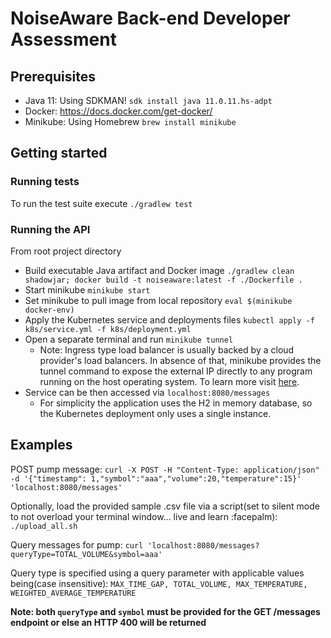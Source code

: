 # NoiseAware Back-end Developer Assessment

## Prerequisites
* Java 11: Using SDKMAN! `sdk install java 11.0.11.hs-adpt`
* Docker: https://docs.docker.com/get-docker/
* Minikube: Using Homebrew `brew install minikube`

## Getting started

### Running tests
To run the test suite execute `./gradlew test` 

### Running the API
From root project directory
* Build executable Java artifact and Docker image `./gradlew clean shadowjar; docker build -t noiseaware:latest -f ./Dockerfile .`
* Start minikube `minikube start`
* Set minikube to pull image from local repository `eval $(minikube docker-env)`
* Apply the Kubernetes service and deployments files `kubectl apply -f k8s/service.yml -f k8s/deployment.yml`
* Open a separate terminal and run `minikube tunnel`
  * Note: Ingress type load balancer is usually backed by a cloud provider's load balancers. In absence of that, minikube provides the tunnel command to expose the external IP directly to any program running on the host operating system. To learn more visit [here](https://minikube.sigs.k8s.io/docs/handbook/accessing/#using-minikube-tunnel). 
* Service can be then accessed via `localhost:8080/messages`
    * For simplicity the application uses the H2 in memory database, so the Kubernetes deployment only uses a single instance.

## Examples
POST pump message: `curl -X POST -H "Content-Type: application/json" -d '{"timestamp": 1,"symbol":"aaa","volume":20,"temperature":15}' 'localhost:8080/messages'`

Optionally, load the provided sample .csv file via a script(set to silent mode to not overload your terminal window... live and learn :facepalm): `./upload_all.sh` 

Query messages for pump: `curl 'localhost:8080/messages?queryType=TOTAL_VOLUME&symbol=aaa'`

Query type is specified using a query parameter with applicable values being(case insensitive): `MAX_TIME_GAP, TOTAL_VOLUME, MAX_TEMPERATURE, WEIGHTED_AVERAGE_TEMPERATURE`

**Note: both `queryType` and `symbol` must be provided for the GET /messages endpoint or else an HTTP 400 will be returned**
